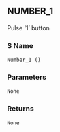 ## NUMBER\_1

Pulse ‘1’ button


### S Name

`Number_1 ()`


### Parameters

`None`


### Returns

`None`